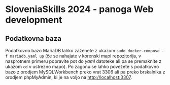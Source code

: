 # SloveniaSkills 2024 - panoga Web development

## Podatkovna baza

Podatkovno bazo MariaDB lahko zaženete z ukazom `sudo docker-compose -f mariadb.yaml up` (če se nahajate v korenski mapi repozitorija, v nasprotnem primeru popravite pot do *yaml* datoteke ali pa se premaknite z ukazom `cd` v ustrezno mapo). Po zagonu se lahko povežete s podatkovno bazo z orodjem MySQLWorkbench preko vrat 3306 ali pa preko brskalnika z orodjem phpMyAdmin, ki je na voljo na [http://localhost:3307](http://localhost:3307).
